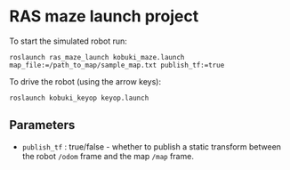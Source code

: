 RAS maze launch project
=======================

To start the simulated robot run:

```
roslaunch ras_maze_launch kobuki_maze.launch map_file:=/path_to_map/sample_map.txt publish_tf:=true
```

To drive the robot (using the arrow keys):

```
roslaunch kobuki_keyop keyop.launch
```

## Parameters

* `publish_tf` : true/false - whether to publish a static transform between the robot `/odom` frame and the map `/map` frame. 
